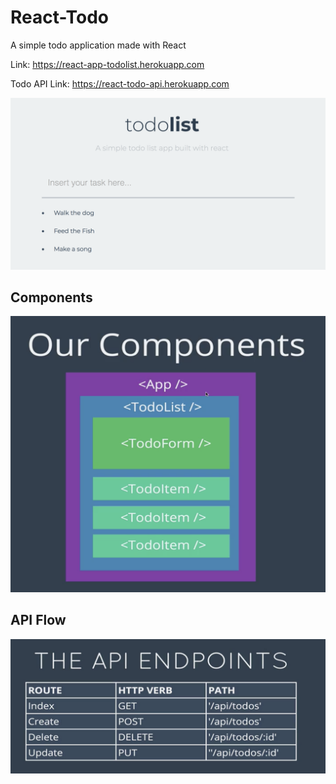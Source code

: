 # React-Todo
A simple todo application made with React

Link: https://react-app-todolist.herokuapp.com  
  
Todo API Link: https://react-todo-api.herokuapp.com

![Main](main.png)

## Components

![Components](com.png)

## API Flow

![Api](api.png)
